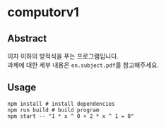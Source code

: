# computorv1
## Abstract
이차 이하의 방적식을 푸는 프로그램입니다.  
과제에 대한 세부 내용은 `en.subject.pdf`를 참고해주세요.
## Usage
```shell
npm install # install dependencies
npm run build # build program
npm start -- "1 * x ^ 0 + 2 * x ^ 1 = 0"
```

